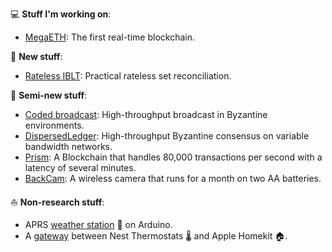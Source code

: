 💻 __Stuff I'm working on__:

- [MegaETH](https://github.com/megaeth-labs): The first real-time blockchain.

📆 __New stuff__:

- [Rateless IBLT](https://github.com/yangl1996/riblt): Practical rateless set reconciliation.

🚜 __Semi-new stuff__:

- [Coded broadcast](https://dl.acm.org/doi/pdf/10.1145/3548606.3563494): High-throughput broadcast in Byzantine environments.
- [DispersedLedger](https://github.com/yangl1996/dispersed-ledger): High-throughput Byzantine consensus on variable bandwidth networks.
- [Prism](https://github.com/yangl1996/prism-rust): A Blockchain that handles 80,000 transactions per second with a latency of several minutes.
- [BackCam](https://github.com/cjosephson/backcam): A wireless camera that runs for a month on two AA batteries.

⛵️ __Non-research stuff__:

- APRS [weather station](https://github.com/yangl1996/aprswxbox) 🌈 on Arduino.
- A [gateway](https://github.com/yangl1996/nesthub) between Nest Thermostats 🌡️ and Apple Homekit 🏠.
